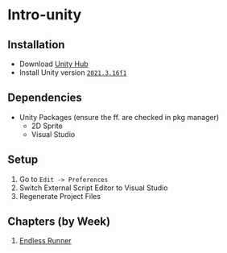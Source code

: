 # Intro-unity

## Installation

-   Download [Unity Hub](https://unity.com/download)
-   Install Unity version [`2021.3.16f1`](unityhub://2021.3.16f1/4016570cf34f)

## Dependencies

-   Unity Packages (ensure the ff. are checked in pkg manager)
    -   2D Sprite
    -   Visual Studio

## Setup

1.  Go to `Edit -> Preferences`
2.  Switch External Script Editor to Visual Studio
3.  Regenerate Project Files

## Chapters (by Week)

1. [Endless Runner](/endlessrunner.md)
